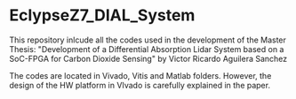 # EclypseZ7_DIAL_System

This repository inlcude all the codes used in the development of the Master Thesis:
"Development of a Differential Absorption Lidar System based on a SoC-FPGA for Carbon Dioxide Sensing" by Victor Ricardo Aguilera Sanchez

The codes are located in Vivado, Vitis and Matlab folders. 
However, the design of the HW platform in VIvado is carefully explained in the paper. 
